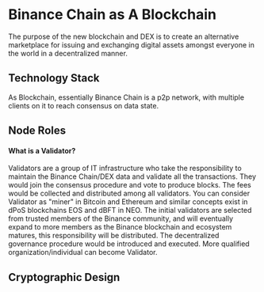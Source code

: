 # Binance Chain as A Blockchain

The purpose of the new blockchain and DEX is to create an alternative marketplace for issuing and exchanging digital assets amongst everyone in the world in a decentralized manner. 

## Technology Stack

As Blockchain, essentially Binance Chain is a p2p network, with multiple clients on it to reach consensus on data state.

## Node Roles

#### What is a Validator?

Validators are a group of IT infrastructure who take the responsibility to maintain the Binance Chain/DEX data and validate all the transactions. They would join the consensus procedure and vote to produce blocks. The fees would be collected and distributed among all validators. You can consider Validator as "miner" in Bitcoin and Ethereum and similar concepts exist in dPoS blockchains  EOS and dBFT in NEO. The initial validators are selected from trusted members of the Binance community, and will eventually expand to more members as the Binance blockchain and ecosystem matures, this responsibility will be distributed. The decentralized governance procedure would be introduced and executed. More qualified organization/individual can become Validator.


## Cryptographic Design